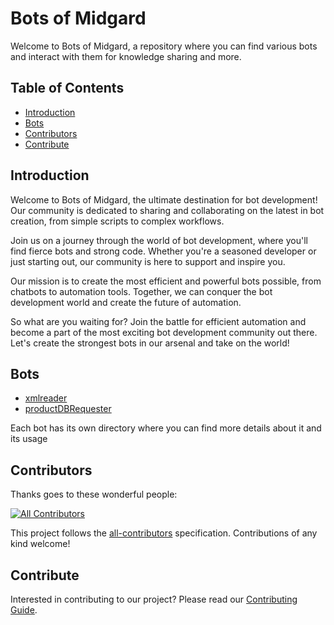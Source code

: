 
# Bots of Midgard

Welcome to Bots of Midgard, a repository where you can find various bots and interact with them for knowledge sharing and more.

## Table of Contents

- [Introduction](#introduction)
- [Bots](#bots)
- [Contributors](#contributors)
- [Contribute](#contribute)

## Introduction


Welcome to Bots of Midgard, the ultimate destination for bot development! Our community is dedicated to sharing and collaborating on the latest in bot creation, from simple scripts to complex workflows.

Join us on a journey through the world of bot development, where you'll find fierce bots and strong code. Whether you're a seasoned developer or just starting out, our community is here to support and inspire you.

Our mission is to create the most efficient and powerful bots possible, from chatbots to automation tools. Together, we can conquer the bot development world and create the future of automation.

So what are you waiting for? Join the battle for efficient automation and become a part of the most exciting bot development community out there. Let's create the strongest bots in our arsenal and take on the world!


## Bots

- [xmlreader](./bots/xmlreader)
- [productDBRequester](./bots/yunusemre)

Each bot has its own directory where you can find more details about it and its usage

## Contributors

Thanks goes to these wonderful people:

<!-- ALL-CONTRIBUTORS-LIST:START - Do not remove or modify this section -->
<!-- prettier-ignore-start -->
<!-- markdownlint-disable -->

[![All Contributors](https://img.shields.io/github/all-contributors/alicemist/Bots-of-Midgard?color=ee8449&style=flat-square)](#contributors)


<!-- markdownlint-enable -->
<!-- prettier-ignore-end -->

<!-- ALL-CONTRIBUTORS-LIST:END -->

This project follows the [all-contributors](https://github.com/all-contributors/all-contributors) specification. Contributions of any kind welcome!

## Contribute

Interested in contributing to our project? Please read our [Contributing Guide](CONTRIBUTING.md).
